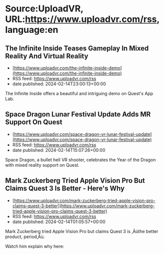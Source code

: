 # Source:UploadVR, URL:https://www.uploadvr.com/rss, language:en

## The Infinite Inside Teases Gameplay In Mixed Reality And Virtual Reality
 - [https://www.uploadvr.com/the-infinite-inside-demo](https://www.uploadvr.com/the-infinite-inside-demo)
 - RSS feed: https://www.uploadvr.com/rss
 - date published: 2024-02-14T23:00:13+00:00

The Infinite Inside offers a beautiful and intriguing demo on Quest's App Lab.

## Space Dragon Lunar Festival Update Adds MR Support On Quest
 - [https://www.uploadvr.com/space-dragon-vr-lunar-festival-update](https://www.uploadvr.com/space-dragon-vr-lunar-festival-update)
 - RSS feed: https://www.uploadvr.com/rss
 - date published: 2024-02-14T15:07:26+00:00

Space Dragon, a bullet hell VR shooter, celebrates the Year of the Dragon with mixed reality support on Quest.

## Mark Zuckerberg Tried Apple Vision Pro But Claims Quest 3 Is Better - Here&#x27;s Why
 - [https://www.uploadvr.com/mark-zuckerberg-tried-apple-vision-pro-claims-quest-3-better](https://www.uploadvr.com/mark-zuckerberg-tried-apple-vision-pro-claims-quest-3-better)
 - RSS feed: https://www.uploadvr.com/rss
 - date published: 2024-02-14T01:05:57+00:00

Mark Zuckerberg tried Apple Vision Pro but claims Quest 3 is ‚Äúthe better product, period‚Äù.

Watch him explain why here:

